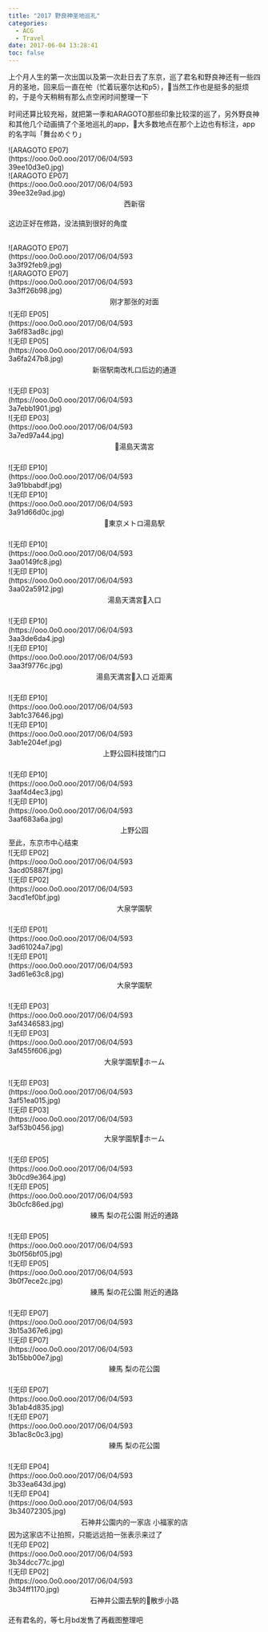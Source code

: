 ```yaml
---
title: "2017 野良神圣地巡礼"
categories:
  - ACG
  - Travel
date: 2017-06-04 13:28:41
toc: false
---
```


上个月人生的第一次出国以及第一次赴日去了东京，巡了君名和野良神还有一些四月的圣地，回来后一直在~~忙~~（忙着玩塞尔达和p5），当然工作也是挺多的挺烦的，于是今天稍稍有那么点空闲时间整理一下

时间还算比较充裕，就把第一季和ARAGOTO那些印象比较深的巡了，另外野良神和其他几个动画搞了个圣地巡礼的app，大多数地点在那个上边也有标注，app的名字叫「舞台めぐり」
<br />


<div class="pull-left img">![ARAGOTO EP07](https://ooo.0o0.ooo/2017/06/04/59339ee10d3e0.jpg)</div><div class="pull-left img">![ARAGOTO EP07](https://ooo.0o0.ooo/2017/06/04/59339ee32e9ad.jpg)</div>
<div class="clear-float img-caption">西新宿</div>

这边正好在修路，没法搞到很好的角度

<style markdown="0">
  div.img {
    width: 50%;
  }
  div.img img {
    display: block;
    margin: 0 auto;
    height: 300px;
  }
  .clear-float {
    clear: both;
  }
  .img-caption {
    text-align: center;
    line-height: 2em;
  }
</style>

<br />

<div class="pull-left img">![ARAGOTO EP07](https://ooo.0o0.ooo/2017/06/04/5933a3f92feb9.jpg)</div><div class="pull-left img">![ARAGOTO EP07](https://ooo.0o0.ooo/2017/06/04/5933a3ff26b98.jpg)</div>
<div class="clear-float img-caption">刚才那张的对面</div><!-- more -->
<div class="pull-left img">![无印 EP05](https://ooo.0o0.ooo/2017/06/04/5933a6f83ad8c.jpg)</div><div class="pull-left img">![无印 EP05](https://ooo.0o0.ooo/2017/06/04/5933a6fa247b8.jpg)</div>
<div class="clear-float img-caption">新宿駅南改札口后边的通道</div>

<br />

<div class="pull-left img">![无印 EP03](https://ooo.0o0.ooo/2017/06/04/5933a7ebb1901.jpg)</div><div class="pull-left img">![无印 EP03](https://ooo.0o0.ooo/2017/06/04/5933a7ed97a44.jpg)</div>
<div class="clear-float img-caption">湯島天満宮</div>

<br />

<div class="pull-left img">![无印 EP10](https://ooo.0o0.ooo/2017/06/04/5933a91bbabdf.jpg)</div><div class="pull-left img">![无印 EP10](https://ooo.0o0.ooo/2017/06/04/5933a91d66d0c.jpg)</div>
<div class="clear-float img-caption">東京メトロ湯島駅</div>

<br />

<div class="pull-left img">![无印 EP10](https://ooo.0o0.ooo/2017/06/04/5933aa0149fc8.jpg)</div><div class="pull-left img">![无印 EP10](https://ooo.0o0.ooo/2017/06/04/5933aa02a5912.jpg)</div>
<div class="clear-float img-caption">湯島天満宮入口</div>

<br />

<div class="pull-left img">![无印 EP10](https://ooo.0o0.ooo/2017/06/04/5933aa3de6da4.jpg)</div><div class="pull-left img">![无印 EP10](https://ooo.0o0.ooo/2017/06/04/5933aa3f9776c.jpg)</div>
<div class="clear-float img-caption">湯島天満宮入口 近距离</div>

<br />

<div class="pull-left img">![无印 EP10](https://ooo.0o0.ooo/2017/06/04/5933ab1c37646.jpg)</div><div class="pull-left img">![无印 EP10](https://ooo.0o0.ooo/2017/06/04/5933ab1e204ef.jpg)</div>
<div class="clear-float img-caption">上野公园科技馆门口</div>

<br />

<div class="pull-left img">![无印 EP10](https://ooo.0o0.ooo/2017/06/04/5933aaf4d4ec3.jpg)</div><div class="pull-left img">![无印 EP10](https://ooo.0o0.ooo/2017/06/04/5933aaf683a6a.jpg)</div>
<div class="clear-float img-caption">上野公园</div>至此，东京市中心结束

<div class="pull-left img">![无印 EP02](https://ooo.0o0.ooo/2017/06/04/5933acd05887f.jpg)</div><div class="pull-left img">![无印 EP02](https://ooo.0o0.ooo/2017/06/04/5933acd1ef0bf.jpg)</div>
<div class="clear-float img-caption">大泉学園駅</div>

<br />

<div class="pull-left img">![无印 EP01](https://ooo.0o0.ooo/2017/06/04/5933ad61024a7.jpg)</div><div class="pull-left img">![无印 EP01](https://ooo.0o0.ooo/2017/06/04/5933ad61e63c8.jpg)</div>
<div class="clear-float img-caption">大泉学園駅</div>

<br />

<div class="pull-left img">![无印 EP03](https://ooo.0o0.ooo/2017/06/04/5933af4346583.jpg)</div><div class="pull-left img">![无印 EP03](https://ooo.0o0.ooo/2017/06/04/5933af455f606.jpg)</div>
<div class="clear-float img-caption">大泉学園駅ホーム</div>

<br />

<div class="pull-left img">![无印 EP03](https://ooo.0o0.ooo/2017/06/04/5933af51ea015.jpg)</div><div class="pull-left img">![无印 EP03](https://ooo.0o0.ooo/2017/06/04/5933af53b0456.jpg)</div>
<div class="clear-float img-caption">大泉学園駅ホーム</div>

<br />

<div class="pull-left img">![无印 EP05](https://ooo.0o0.ooo/2017/06/04/5933b0cd9e364.jpg)</div><div class="pull-left img">![无印 EP05](https://ooo.0o0.ooo/2017/06/04/5933b0cfc86ed.jpg)</div>
<div class="clear-float img-caption">練馬 梨の花公園 附近的通路</div>

<br />

<div class="pull-left img">![无印 EP05](https://ooo.0o0.ooo/2017/06/04/5933b0f56bf05.jpg)</div><div class="pull-left img">![无印 EP05](https://ooo.0o0.ooo/2017/06/04/5933b0f7ece2c.jpg)</div>
<div class="clear-float img-caption">練馬 梨の花公園 附近的通路</div>

<br />

<div class="pull-left img">![无印 EP07](https://ooo.0o0.ooo/2017/06/04/5933b15a367e6.jpg)</div><div class="pull-left img">![无印 EP07](https://ooo.0o0.ooo/2017/06/04/5933b15bb00e7.jpg)</div>
<div class="clear-float img-caption">練馬 梨の花公園</div>

<br />

<div class="pull-left img">![无印 EP07](https://ooo.0o0.ooo/2017/06/04/5933b1ab4d835.jpg)</div><div class="pull-left img">![无印 EP07](https://ooo.0o0.ooo/2017/06/04/5933b1ac8c0c3.jpg)</div>
<div class="clear-float img-caption">練馬 梨の花公園</div>

<br />

<div class="pull-left img">![无印 EP04](https://ooo.0o0.ooo/2017/06/04/5933b33ea643d.jpg)</div><div class="pull-left img">![无印 EP04](https://ooo.0o0.ooo/2017/06/04/5933b34072305.jpg)</div>
<div class="clear-float img-caption">石神井公園内的一家店 小福家的店</div>因为这家店不让拍照，只能远远拍一张表示来过了

<div class="pull-left img">![无印 EP02](https://ooo.0o0.ooo/2017/06/04/5933b34dcc77c.jpg)</div><div class="pull-left img">![无印 EP02](https://ooo.0o0.ooo/2017/06/04/5933b34ff1170.jpg)</div>
<div class="clear-float img-caption">石神井公園去駅的散步小路</div>


还有君名的，等七月bd发售了再截图整理吧